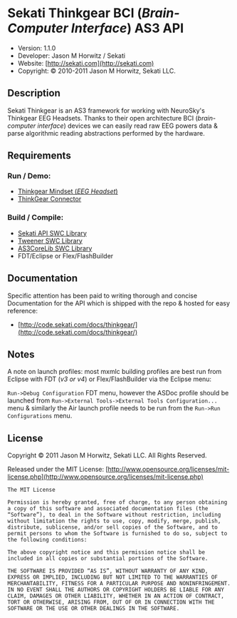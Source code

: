 
Sekati Thinkgear BCI (_Brain-Computer Interface_) AS3 API
============================


* Version: 1.1.0
* Developer: Jason M Horwitz / Sekati
* Website: [http://sekati.com](http://sekati.com)
* Copyright: © 2010-2011 Jason M Horwitz, Sekati LLC.

  
Description
-------------------------------------

Sekati Thinkgear is an AS3 framework for working with NeuroSky's Thinkgear EEG Headsets. 
Thanks to their open architecture BCI (_brain-computer interface_) devices we can 
easily read raw EEG powers data & parse algorithmic reading abstractions performed 
by the hardware.

  
Requirements
-------------------------------------

	
### Run / Demo: ###

* [Thinkgear Mindset (_EEG Headset_)](http://www.neurosky.com/Products/MindSet.aspx)
* [ThinkGear Connector](http://developer.neurosky.com/docs/doku.php?id=thinkgear_connector_tgc)


### Build / Compile: ###
	
* [Sekati API SWC Library](http://sekati.googlecode.com)
* [Tweener SWC Library](http://tweener.googlecode.com)
* [AS3CoreLib SWC Library](https://github.com/mikechambers/as3corelib)
* FDT/Eclipse or Flex/FlashBuilder

  
Documentation
-------------------------------------
	
Specific attention has been paid to writing thorough and concise Documentation 
for the API which is shipped with the repo & hosted for easy reference:

* [http://code.sekati.com/docs/thinkgear/](http://code.sekati.com/docs/thinkgear/)

  
Notes
-------------------------------------

A note on launch profiles: most mxmlc building profiles are best run from Eclipse
with FDT (_v3 or v4_) or Flex/FlashBuilder via the Eclipse menu:

`Run->Debug Configuration` FDT menu, however the ASDoc profile should be
launched from `Run->External Tools->External Tools Configuration...` menu &
similarly the Air launch profile needs to be run from the 
`Run->Run Configurations` menu.

  	
License
-------------------------------------

Copyright © 2011 Jason M Horwitz, Sekati LLC. All Rights Reserved.

Released under the MIT License: [http://www.opensource.org/licenses/mit-license.php](http://www.opensource.org/licenses/mit-license.php)

	The MIT License

	Permission is hereby granted, free of charge, to any person obtaining a copy of this software and associated documentation files (the “Software”), to deal in the Software without restriction, including without limitation the rights to use, copy, modify, merge, publish, distribute, sublicense, and/or sell copies of the Software, and to permit persons to whom the Software is furnished to do so, subject to the following conditions:

	The above copyright notice and this permission notice shall be included in all copies or substantial portions of the Software.

	THE SOFTWARE IS PROVIDED “AS IS”, WITHOUT WARRANTY OF ANY KIND, EXPRESS OR IMPLIED, INCLUDING BUT NOT LIMITED TO THE WARRANTIES OF MERCHANTABILITY, FITNESS FOR A PARTICULAR PURPOSE AND NONINFRINGEMENT. IN NO EVENT SHALL THE AUTHORS OR COPYRIGHT HOLDERS BE LIABLE FOR ANY CLAIM, DAMAGES OR OTHER LIABILITY, WHETHER IN AN ACTION OF CONTRACT, TORT OR OTHERWISE, ARISING FROM, OUT OF OR IN CONNECTION WITH THE SOFTWARE OR THE USE OR OTHER DEALINGS IN THE SOFTWARE.	
	
